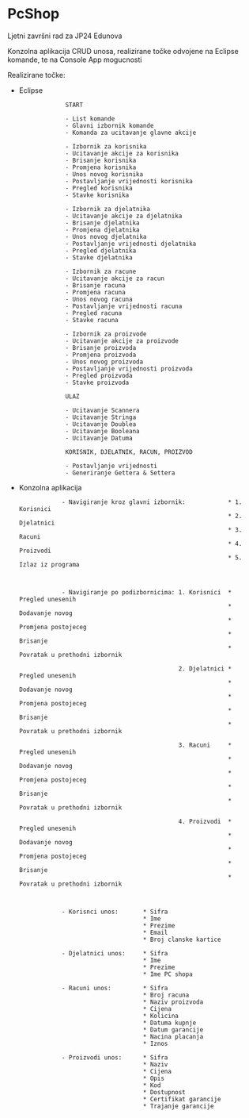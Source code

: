 # PcShop
Ljetni završni rad za JP24 Edunova

Konzolna aplikacija CRUD unosa, realizirane točke odvojene na Eclipse komande, te na Console App mogucnosti

Realizirane točke: 
* Eclipse 

                   START
                   
                   - List komande
                   - Glavni izbornik komande
                   - Komanda za ucitavanje glavne akcije
                   
                   - Izbornik za korisnika
                   - Ucitavanje akcije za korisnika
                   - Brisanje korisnika
                   - Promjena korisnika
                   - Unos novog korisnika
                   - Postavljanje vrijednosti korisnika
                   - Pregled korisnika
                   - Stavke korisnika
                   
                   - Izbornik za djelatnika
                   - Ucitavanje akcije za djelatnika
                   - Brisanje djelatnika
                   - Promjena djelatnika
                   - Unos novog djelatnika
                   - Postavljanje vrijednosti djelatnika
                   - Pregled djelatnika
                   - Stavke djelatnika
                   
                   - Izbornik za racune
                   - Ucitavanje akcije za racun
                   - Brisanje racuna
                   - Promjena racuna
                   - Unos novog racuna
                   - Postavljanje vrijednosti racuna
                   - Pregled racuna
                   - Stavke racuna
                   
                   - Izbornik za proizvode
                   - Ucitavanje akcije za proizvode
                   - Brisanje proizvoda
                   - Promjena proizvoda
                   - Unos novog proizvoda
                   - Postavljanje vrijednosti proizvoda
                   - Pregled proizvoda
                   - Stavke proizvoda
                   
                   ULAZ
                   
                   - Ucitavanje Scannera
                   - Ucitavanje Stringa
                   - Ucitavanje Doublea
                   - Ucitavanje Booleana
                   - Ucitavanje Datuma
                   
                   KORISNIK, DJELATNIK, RACUN, PROIZVOD
                   
                   - Postavljanje vrijednosti
                   - Generiranje Gettera & Settera


* Konzolna aplikacija

                  - Navigiranje kroz glavni izbornik:            * 1. Korisnici
                                                                 * 2. Djelatnici
                                                                 * 3. Racuni
                                                                 * 4. Proizvodi
                                                                 * 5. Izlaz iz programa
                  
                  
                  
                  - Navigiranje po podizbornicima: 1. Korisnici  * Pregled unesenih 
                                                                 * Dodavanje novog
                                                                 * Promjena postojeceg 
                                                                 * Brisanje
                                                                 * Povratak u prethodni izbornik
                                                                
                                                   2. Djelatnici * Pregled unesenih 
                                                                 * Dodavanje novog
                                                                 * Promjena postojeceg 
                                                                 * Brisanje
                                                                 * Povratak u prethodni izbornik
                                                                 
                                                   3. Racuni     * Pregled unesenih 
                                                                 * Dodavanje novog
                                                                 * Promjena postojeceg 
                                                                 * Brisanje
                                                                 * Povratak u prethodni izbornik
                                                                
                                                   4. Proizvodi  * Pregled unesenih 
                                                                 * Dodavanje novog
                                                                 * Promjena postojeceg 
                                                                 * Brisanje
                                                                 * Povratak u prethodni izbornik
                                                   
                                       
                                       
                  - Korisnci unos:       * Sifra
                                         * Ime 
                                         * Prezime 
                                         * Email 
                                         * Broj clanske kartice
                                         
                  - Djelatnici unos:     * Sifra 
                                         * Ime
                                         * Prezime
                                         * Ime PC shopa

                  - Racuni unos:         * Sifra
                                         * Broj racuna
                                         * Naziv proizvoda 
                                         * Cijena
                                         * Kolicina
                                         * Datuma kupnje
                                         * Datum garancije 
                                         * Nacina placanja 
                                         * Iznos
                                         
                  - Proizvodi unos:      * Sifra 
                                         * Naziv 
                                         * Cijena 
                                         * Opis
                                         * Kod 
                                         * Dostupnost 
                                         * Certifikat garancije 
                                         * Trajanje garancije
